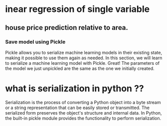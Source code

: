 # inear regression of single variable

## house price prediction relative to area.

### Save model using Pickle
Pickle allows you to serialize machine learning models in their existing state, making it possible to use them again as needed. In this section, we will learn to serialize a machine learning model with Pickle. Great! The parameters of the model we just unpickled are the same as the one we initially created.


# what is serialization in python ??
Serialization is the process of converting a Python object into a byte stream or a string representation that can be easily stored or transmitted. The serialized form preserves the object's structure and internal data. In Python, the built-in pickle module provides the functionality to perform serialization.


 